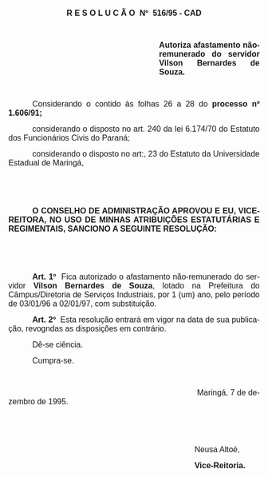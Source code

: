 <body lang=PT-BR style='tab-interval:36.0pt'>

<div class=Section1>

<p class=MsoNormal align=center style='text-align:center'><b><span
style='font-size:12.0pt;mso-bidi-font-size:10.0pt;font-family:Arial'>R E S O L
U C Ã O<span style="mso-spacerun: yes">  </span>Nº<span style="mso-spacerun:
yes">  </span>516/95 - CAD<o:p></o:p></span></b></p>

<p class=MsoNormal style='text-align:justify'><span style='font-size:12.0pt;
mso-bidi-font-size:10.0pt;font-family:Arial'><![if !supportEmptyParas]>&nbsp;<![endif]><o:p></o:p></span></p>

<p class=MsoNormal style='margin-left:8.0cm;text-align:justify'><b><span
style='font-size:12.0pt;mso-bidi-font-size:10.0pt;font-family:Arial'>Autoriza
afastamento não-remunerado do servidor Vilson Bernardes de Souza.<o:p></o:p></span></b></p>

<p class=MsoNormal style='text-align:justify'><span style='font-size:12.0pt;
mso-bidi-font-size:10.0pt;font-family:Arial'><![if !supportEmptyParas]>&nbsp;<![endif]><o:p></o:p></span></p>

<p class=MsoNormal style='text-align:justify;text-indent:36.0pt'><span
style='font-size:12.0pt;mso-bidi-font-size:10.0pt;font-family:Arial'>Considerando
o contido às folhas 26 a 28 do <b>processo nº 1.606/91;</b><o:p></o:p></span></p>

<p class=MsoNormal style='text-align:justify;text-indent:36.0pt'><span
style='font-size:12.0pt;mso-bidi-font-size:10.0pt;font-family:Arial'>considerando
o disposto no art. 240 da lei 6.174/70 do Estatuto dos Funcionários Civis do
Paraná;<o:p></o:p></span></p>

<p class=MsoNormal style='text-align:justify;text-indent:36.0pt'><span
style='font-size:12.0pt;mso-bidi-font-size:10.0pt;font-family:Arial'>considerando
o disposto no art:, 23 do Estatuto da Universidade Estadual de Maringá,<o:p></o:p></span></p>

<p class=MsoNormal style='text-align:justify'><span style='font-size:12.0pt;
mso-bidi-font-size:10.0pt;font-family:Arial'><![if !supportEmptyParas]>&nbsp;<![endif]><o:p></o:p></span></p>

<p class=MsoNormal style='text-align:justify'><span style='font-size:12.0pt;
mso-bidi-font-size:10.0pt;font-family:Arial'><![if !supportEmptyParas]>&nbsp;<![endif]><o:p></o:p></span></p>

<p class=MsoNormal style='text-align:justify;text-indent:36.0pt'><b><span
style='font-size:12.0pt;mso-bidi-font-size:10.0pt;font-family:Arial'>O CONSELHO
DE ADMINISTRAÇÃO APROVOU E EU, VICE-REITORA, NO USO DE MINHAS ATRIBUIÇÕES
ESTATUTÁRIAS E REGIMENTAIS, SANCIONO A SEGUINTE RESOLUÇÃO:<o:p></o:p></span></b></p>

<p class=MsoNormal style='text-align:justify'><span style='font-size:12.0pt;
mso-bidi-font-size:10.0pt;font-family:Arial'><![if !supportEmptyParas]>&nbsp;<![endif]><o:p></o:p></span></p>

<p class=MsoNormal style='text-align:justify'><span style='font-size:12.0pt;
mso-bidi-font-size:10.0pt;font-family:Arial'><![if !supportEmptyParas]>&nbsp;<![endif]><o:p></o:p></span></p>

<p class=MsoNormal style='text-align:justify;text-indent:36.0pt'><b><span
style='font-size:12.0pt;mso-bidi-font-size:10.0pt;font-family:Arial'>Art.
1º<span style="mso-spacerun: yes">  </span></span></b><span style='font-size:
12.0pt;mso-bidi-font-size:10.0pt;font-family:Arial'>Fica autorizado o
afastamento não-remunerado do servidor <b>Vilson Bernardes de Souza</b>, lotado
na Prefeitura do Câmpus/Diretoria de Serviços Industriais, por 1 (um) ano, pelo
período de 03/01/96 a 02/01/97, com substituição.<o:p></o:p></span></p>

<p class=MsoNormal style='text-align:justify;text-indent:36.0pt'><b><span
style='font-size:12.0pt;mso-bidi-font-size:10.0pt;font-family:Arial'>Art.
2º<span style="mso-spacerun: yes">  </span></span></b><span style='font-size:
12.0pt;mso-bidi-font-size:10.0pt;font-family:Arial'>Esta resolução entrará em
vigor na data de sua publicação, revogndas as disposições em contrário.<o:p></o:p></span></p>

<p class=MsoNormal style='text-align:justify;text-indent:36.0pt'><span
style='font-size:12.0pt;mso-bidi-font-size:10.0pt;font-family:Arial'>Dê-se
ciência.<o:p></o:p></span></p>

<p class=MsoNormal style='text-align:justify;text-indent:36.0pt'><span
style='font-size:12.0pt;mso-bidi-font-size:10.0pt;font-family:Arial'>Cumpra-se.<o:p></o:p></span></p>

<p class=MsoNormal style='text-align:justify'><span style='font-size:12.0pt;
mso-bidi-font-size:10.0pt;font-family:Arial'><![if !supportEmptyParas]>&nbsp;<![endif]><o:p></o:p></span></p>

<p class=MsoNormal style='text-align:justify'><span style='font-size:12.0pt;
mso-bidi-font-size:10.0pt;font-family:Arial'><span style='mso-tab-count:7'>                                                                                    </span>Maringá,
7 de dezembro de 1995.<o:p></o:p></span></p>

<p class=MsoNormal style='text-align:justify'><span style='font-size:12.0pt;
mso-bidi-font-size:10.0pt;font-family:Arial'><![if !supportEmptyParas]>&nbsp;<![endif]><o:p></o:p></span></p>

<p class=MsoNormal style='text-align:justify'><span style='font-size:12.0pt;
mso-bidi-font-size:10.0pt;font-family:Arial'><![if !supportEmptyParas]>&nbsp;<![endif]><o:p></o:p></span></p>

<p class=MsoNormal style='text-align:justify'><span style='font-size:12.0pt;
mso-bidi-font-size:10.0pt;font-family:Arial'><span style='mso-tab-count:7'>                                                                                    </span>Neusa
Altoé,<o:p></o:p></span></p>

<p class=MsoNormal style='text-align:justify'><span style='font-size:12.0pt;
mso-bidi-font-size:10.0pt;font-family:Arial'><span style='mso-tab-count:7'>                                                                                    </span><b>Vice-Reitoria.<o:p></o:p></b></span></p>

</div>

</body>

